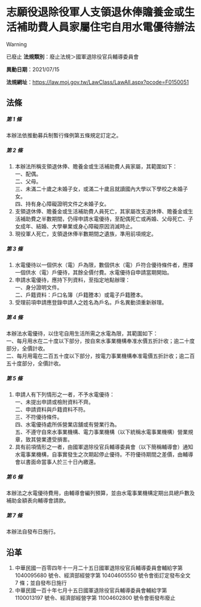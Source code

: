 # 志願役退除役軍人支領退休俸贍養金或生活補助費人員家屬住宅自用水電優待辦法


> [!WARNING]
> 已廢止
**法規類別**：廢止法規＞國軍退除役官兵輔導委員會

**異動日期**：2021/07/15  

**法規網址**：https://law.moj.gov.tw/LawClass/LawAll.aspx?pcode=F0150051



## 法條
##### 第 1 條
本辦法依推動募兵制暫行條例第五條規定訂定之。

##### 第 2 條
1. 本辦法所稱支領退休俸、贍養金或生活補助費人員家屬，其範圍如下：  
一、配偶。  
二、父母。  
三、未滿二十歲之未婚子女，或滿二十歲且就讀國內大學以下學校之未婚子女。  
四、持有身心障礙證明文件之未婚子女。
1. 支領退休俸、贍養金或生活補助費人員死亡，其家屬改支退休俸、贍養金或生活補助費之半數期間，仍得申請水電優待，至配偶死亡或再婚、父母死亡、子女成年、結婚、大學畢業或身心障礙原因消滅時止。
1. 現役軍人死亡，支領退休俸半數期間之遺族，準用前項規定。

##### 第 3 條
1. 水電優待以一個供水（電）戶為限，數個供水（電）戶符合優待條件者，應擇一個供水（電）戶優待，其餘全價付費。水電優待自申請當期開始。
1. 申請水電優待，應持下列資料，至指定地點辦理：  
一、身分證明文件。  
二、戶籍資料：戶口名簿（戶籍謄本）或電子戶籍謄本。
1. 受理前項申請應登錄申請人之姓名為戶名。戶名異動須重新辦理。

##### 第 4 條
本辦法水電優待，以住宅自用生活所需之水電為限，其範圍如下：  
一、每月用水在二十度以下部分，按自來水事業機構奉准水價五折計收；逾二十度部分，全價計收。  
二、每月用電在二百五十度以下部分，按電力事業機構奉准電價五折計收；逾二百五十度部分，全價計收。

##### 第 5 條
1. 申請人有下列情形之一者，不予水電優待：  
一、未提出申請或檢附資料不齊。  
二、申請資料與戶籍資料不符。  
三、不符優待條件。  
四、水電優待處所係營業店舖或有營業行為。  
五、不遵守自來水事業機構、電力事業機構（以下統稱水電事業機構）營業規章，致其營業遭受損害。
1. 具有前項情形之一者，由國軍退除役官兵輔導委員會（以下簡稱輔導會）通知水電事業機構，自事實發生之次期起停止優待。不符優待期間之差價，由輔導會以書面命當事人於三十日內繳還。

##### 第 6 條
本辦法之水電優待費用，由輔導會編列預算，並由水電事業機構定期出具總戶數及補助金額表向輔導會請款。

##### 第 7 條
本辦法自發布日施行。

## 沿革
1. 中華民國一百零四年十一月二十五日國軍退除役官兵輔導委員會輔給字第 1040095680 號令、經濟部經營字第 10404605550  號令會銜訂定發布全文 7  條；並自發布日施行
1. 中華民國一百十年七月十五日國軍退除役官兵輔導委員會輔給字第 1100013197 號令、經濟部經營字第 11004602800  號令會銜發布廢止
